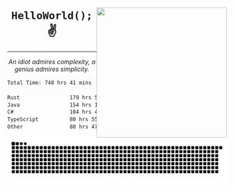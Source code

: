<div text-align="center">
    <img src="https://i.imgur.com/h1q15Kt.gife" align="right" width="299" height="299">
    <h1 align="center"><code>HelloWorld();</code> ✌️</h1>
    <hr>
    <p align="center"><i>An idiot admires complexity, a genius admires simplicity.</i></p>
</div>

<!--START_SECTION:waka-->

```txt
Total Time: 748 hrs 41 mins

Rust                179 hrs 5 mins  █████▒░░░░░░░░░░░░░░░░░░░   21.59 %
Java                154 hrs 15 mins ████▓░░░░░░░░░░░░░░░░░░░░   18.60 %
C#                  104 hrs 4 mins  ███░░░░░░░░░░░░░░░░░░░░░░   12.55 %
TypeScript          80 hrs 55 mins  ██▒░░░░░░░░░░░░░░░░░░░░░░   09.76 %
Other               80 hrs 47 mins  ██▒░░░░░░░░░░░░░░░░░░░░░░   09.74 %
```

<!--END_SECTION:waka-->

<picture>
  <source media="(prefers-color-scheme: dark)" srcset="https://raw.githubusercontent.com/Somfic/Somfic/main/github-contribution-grid-snake-dark.svg">
  <source media="(prefers-color-scheme: light)" srcset="https://raw.githubusercontent.com/Somfic/Somfic/main/github-contribution-grid-snake.svg">
  <img alt="github contribution grid snake animation" src="https://raw.githubusercontent.com/Somfic/Somfic/main/github-contribution-grid-snake.svg">
</picture>
